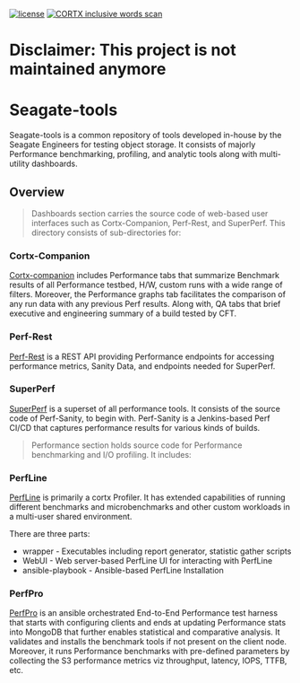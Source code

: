 [![license](https://img.shields.io/badge/License-AGPL%203.0-blue.svg)](https://github.com/Seagate/seagate-tools/blob/main/LICENSE.txt)
[![CORTX inclusive words scan](https://github.com/Seagate/seagate-tools/actions/workflows/alex_reviewdog.yml/badge.svg)](https://github.com/Seagate/seagate-tools/actions/workflows/alex_reviewdog.yml)

# Disclaimer: This project is not maintained anymore
# Seagate-tools

Seagate-tools is a common repository of tools developed in-house by the Seagate Engineers for testing object storage. It consists of majorly Performance benchmarking, profiling, and analytic tools along with multi-utility dashboards.

## Overview

> Dashboards section carries the source code of web-based user interfaces such as Cortx-Companion, Perf-Rest, and SuperPerf. This directory consists of sub-directories for:

### Cortx-Companion

[Cortx-companion](https://github.com/Seagate/seagate-tools/blob/main/dashboards/cortx-companion/README.md) includes Performance tabs that summarize Benchmark results of all Performance testbed, H/W, custom runs with a wide range of filters. Moreover, the Performance graphs tab facilitates the comparison of any run data with any previous Perf results. Along with, QA tabs that brief executive and engineering summary of a build tested by CFT.

### Perf-Rest

[Perf-Rest](https://github.com/Seagate/seagate-tools/blob/main/dashboards/perf-rest/README.md) is a REST API providing Performance endpoints for accessing performance metrics, Sanity Data, and endpoints needed for SuperPerf.

### SuperPerf

[SuperPerf](https://github.com/Seagate/seagate-tools/blob/main/dashboards/superperf/README.md) is a superset of all performance tools. It consists of the source code of Perf-Sanity, to begin with. Perf-Sanity is a Jenkins-based Perf CI/CD that captures performance results for various kinds of builds.

> Performance section holds source code for Performance benchmarking and I/O profiling. It includes:

### PerfLine

[PerfLine](https://github.com/Seagate/seagate-tools/blob/main/performance/PerfLine/README.md) is primarily a cortx Profiler. It has extended capabilities of running different benchmarks and microbenchmarks and other custom workloads in a multi-user shared environment.

There are three parts:

-   wrapper - Executables including report generator, statistic gather scripts
-   WebUI - Web server-based PerfLine UI for interacting with PerfLine
-   ansible-playbook - Ansible-based PerfLine Installation

### PerfPro

[PerfPro](https://github.com/Seagate/seagate-tools/blob/main/performance/PerfPro/README.md) is an ansible orchestrated End-to-End Performance test harness that starts with configuring clients and ends at updating Performance stats into MongoDB that further enables statistical and comparative analysis. It validates and installs the benchmark tools if not present on the client node. Moreover, it runs Performance benchmarks with pre-defined parameters by collecting the S3 performance metrics viz throughput, latency, IOPS, TTFB, etc.

